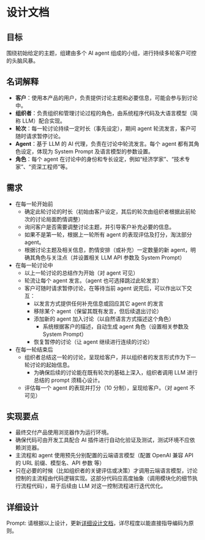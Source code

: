 # 设计文档

## 目标

围绕初始给定的主题，组建由多个 AI agent 组成的小组，进行持续多轮客户可控的头脑风暴。

## 名词解释

- **客户**：使用本产品的用户，负责提供讨论主题和必要信息，可能会参与到讨论中。
- **组织者**：负责组织和管理讨论过程的角色，由系统程序代码及大语言模型（简称 LLM）配合实现。
- **轮次**：每一轮讨论持续一定时长（事先设定），期间 agent 轮流发言，客户可随时请求暂停讨论。
- **Agent**：基于 LLM 的 AI 代理，负责在讨论中轮流发言。每个 agent 都有其角色设定，体现为 System Prompt 及语言模型的参数设置。
- **角色**：每个 agent 在讨论中的身份和专长设定，例如“经济学家”、“技术专家”、“资深工程师”等。

## 需求

- 在每一轮开始前
  - 确定此轮讨论的时长（初始由客户设定，其后的轮次由组织者根据此前轮次的讨论局面酌情调整）
  - 询问客户是否需要调整讨论主题，并引导客户补充必要的信息。
  - 如果不是第一轮，根据上一轮所有 agent 的表现评估及打分，淘汰部分 agent。
  - 根据讨论主题及相关信息，酌情安排（或补充）一定数量的新 agent，明确其角色与关注点（并设置相关 LLM API 参数及 System Prompt）
- 在每一轮讨论中
  - 以上一轮讨论的总结作为开始（对 agent 可见）
  - 轮流让每个 agent 发言。（agent 也可选择跳过此轮发言）
  - 客户可随时请求暂停讨论，在等待当前 agent 说完后，可以作出以下交互：
    - 以发言方式提供任何补充信息或回应其它 agent 的发言
    - 移除某个 agent（保留其既有发言，但后续退出讨论）
    - 添加新的 agent 加入讨论（以自然语言方式描述这个角色）
      - 系统根据客户的描述，自动生成 agent 角色（设置相关参数及 System Prompt）
    - 恢复暂停的讨论（让 agent 继续进行连续的讨论）
- 在每一轮结束后
  - 组织者总结这一轮的讨论，呈现给客户，并以组织者的发言形式作为下一轮讨论的起始信息。
    - 为确保后续的讨论能在既有轮次的基础上深入，组织者调用 LLM 进行总结的 prompt 须精心设计。
  - 评估每一个 agent 的表现并打分（10 分制），呈现给客户。（对 agent 不可见）

## 实现要点

- 最终交付产品使用浏览器作为运行环境。
- 确保代码可由开发工具配合 AI 插件进行自动化验证及测试，测试环境不应依赖浏览器。
- 主流程和 agent 使用预先分别配置的云端语言模型（配置 OpenAI 兼容 API 的 URL 前缀、模型名、API 参数 等）
- 只在必要的时候（比如组织者的关键评估或决策）才调用云端语言模型，讨论控制的主流程由代码逻辑实现。这部分代码应高度抽象（调用模块化的细节执行流程代码），易于后续由 LLM 对这一控制流程进行迭代优化。

## 详细设计

Prompt: 请根据以上设计，更新[详细设计文档](implementation.md)，详尽程度以能直接指导编码为原则。

